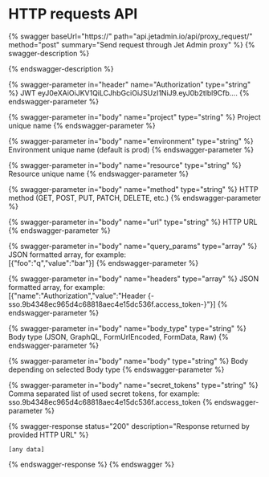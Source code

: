 # HTTP requests API

{% swagger baseUrl="https://" path="api.jetadmin.io/api/proxy_request/" method="post" summary="Send request through Jet Admin proxy" %}
{% swagger-description %}

{% endswagger-description %}

{% swagger-parameter in="header" name="Authorization" type="string" %}
JWT eyJ0eXAiOiJKV1QiLCJhbGciOiJSUzI1NiJ9.eyJ0b2tlbl9Cfb....
{% endswagger-parameter %}

{% swagger-parameter in="body" name="project" type="string" %}
Project unique name
{% endswagger-parameter %}

{% swagger-parameter in="body" name="environment" type="string" %}
Environment unique name (default is prod)
{% endswagger-parameter %}

{% swagger-parameter in="body" name="resource" type="string" %}
Resource unique name
{% endswagger-parameter %}

{% swagger-parameter in="body" name="method" type="string" %}
HTTP method (GET, POST, PUT, PATCH, DELETE, etc.)
{% endswagger-parameter %}

{% swagger-parameter in="body" name="url" type="string" %}
HTTP URL
{% endswagger-parameter %}

{% swagger-parameter in="body" name="query_params" type="array" %}
JSON formatted array, for example:\
\[{"foo":"q","value":"bar"}]
{% endswagger-parameter %}

{% swagger-parameter in="body" name="headers" type="array" %}
JSON formatted array, for example:\
\[{"name":"Authorization","value":"Header {-sso.9b4348ec965d4c68818aec4e15dc536f.access\_token-}"}]&#x20;
{% endswagger-parameter %}

{% swagger-parameter in="body" name="body_type" type="string" %}
Body type (JSON, GraphQL, FormUrlEncoded, FormData, Raw)
{% endswagger-parameter %}

{% swagger-parameter in="body" name="body" type="string" %}
Body depending on selected Body type
{% endswagger-parameter %}

{% swagger-parameter in="body" name="secret_tokens" type="string" %}
Comma separated list of used secret tokens, for example:\
sso.9b4348ec965d4c68818aec4e15dc536f.access\_token
{% endswagger-parameter %}

{% swagger-response status="200" description="Response returned by provided HTTP URL" %}
```
[any data]
```
{% endswagger-response %}
{% endswagger %}
